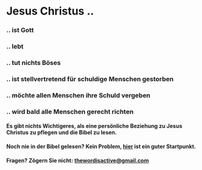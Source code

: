 # Jesus Christus ..

### .. ist Gott
### .. lebt
### .. tut nichts Böses
### .. ist stellvertretend für schuldige Menschen gestorben
### .. möchte allen Menschen ihre Schuld vergeben
### .. wird bald alle Menschen gerecht richten

#### Es gibt nichts Wichtigeres, als eine persönliche Beziehung zu Jesus Christus zu pflegen und die Bibel zu lesen.

#### Noch nie in der Bibel gelesen? Kein Problem, [hier](https://www.csv-bibel.de/bibel/johannes-1) ist ein guter Startpunkt.

#### Fragen? Zögern Sie nicht: thewordisactive@gmail.com
